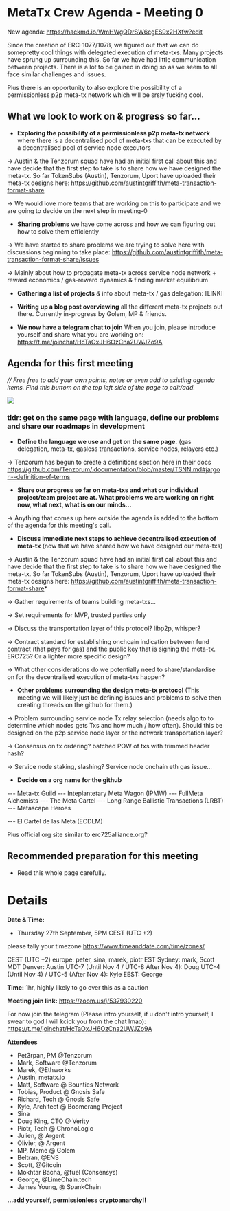 # MetaTx Crew Agenda - Meeting 0

New agenda: https://hackmd.io/WmHWgQDrSW6cgES9x2HXfw?edit

Since the creation of ERC-1077/1078, we figured out that we can do somepretty cool things with delegated execution of meta-txs. Many projects have sprung up surrounding this. So far we have had little communication between projects. There is a lot to be gained in doing so as we seem to all face similar challenges and issues. 

Plus there is an opportunity to also explore the possibility of a permissionless p2p meta-tx network which will be srsly fucking cool.

## What we look to work on & progress so far...

- **Exploring the possibility of a permissionless p2p meta-tx network** where there is a decentralised pool of meta-txs that can be executed by a decentralised pool of service node executors

-> Austin & the Tenzorum squad have had an initial first call about this and have decide that the first step to take is to share how we have designed the meta-tx. So far TokenSubs (Austin), Tenzorum, Uport have uploaded their meta-tx designs here: https://github.com/austintgriffith/meta-transaction-format-share 

-> We would love more teams that are working on this to participate and we are going to decide on the next step in meeting-0

- **Sharing problems** we have come across and how we can figuring out how to solve them efficiently

-> We have started to share problems we are trying to solve here with discussions beginning to take place: https://github.com/austintgriffith/meta-transaction-format-share/issues

-> Mainly about how to propagate meta-tx across service node network + reward economics / gas-reward dynamics & finding market equilibrium

- **Gathering a list of projects** & info about meta-tx / gas delegation: [LINK]

- **Writing up a blog post overviewing** all the different meta-tx projects out there. Currently in-progress by Golem, MP & friends.

- **We now have a telegram chat to join** When you join, please introduce yourself and share what you are working on: https://t.me/joinchat/HcTaOxJH6OzCna2UWJZo9A

## Agenda for this first meeting
*// Free free to add your own points, notes or even add to existing agenda items. Find this buttom on the top left side of the page to edit/add.*

![](https://i.imgur.com/6MTGy3k.png)

### tldr: get on the same page with language, define our problems and share our roadmaps in development

- **Define the language we use and get on the same page.** (gas delegation, meta-tx, gasless transactions, service nodes, relayers etc.) 

-> Tenzorum has begun to create a definitions section here in their docs https://github.com/Tenzorum/.documentation/blob/master/TSNN.md#jargon--definition-of-terms

- **Share our progress so far on meta-txs and what our individual project/team project are at. What problems we are working on right now, what next, what is on our minds...**

-> Anything that comes up here outside the agenda is added to the bottom of the agenda for this meeting's call.

- **Discuss immediate next steps to achieve decentralised execution of meta-tx** (now that we have shared how we have designed our meta-txs)

-> Austin & the Tenzorum squad have had an initial first call about this and have decide that the first step to take is to share how we have designed the meta-tx. So far TokenSubs (Austin), Tenzorum, Uport have uploaded their meta-tx designs here: https://github.com/austintgriffith/meta-transaction-format-share* 

-> Gather requirements of teams building meta-txs...

-> Set requirements for MVP, trusted parties only

-> Discuss the transportation layer of this protocol? libp2p, whisper?

-> Contract standard for establishing onchcain indication between fund contract (that pays for gas) and the public key that is signing the meta-tx. ERC725? Or a lighter more specific design?

-> What other considerations do we potentially need to share/standardise on for the decentralised execution of meta-txs happen? 

- **Other problems surrounding the design meta-tx protocol** (This meeting we will likely just be defining issues and problems to solve then creating threads on the github for them.)

-> Problem surrounding service node Tx relay selection (needs algo to to determine which nodes gets Txs and how much / how often). Should this be designed on the p2p service node layer or the network transportation layer?

-> Consensus on tx ordering? batched POW of txs with trimmed header hash? 

-> Service node staking, slashing? Service node onchain eth gas issue...

- **Decide on a org name for the github**

--- Meta-tx Guild
--- Inteplantetary Meta Wagon (IPMW)
--- FullMeta Alchemists
--- The Meta Cartel
--- Long Range Ballistic Transactions (LRBT)
--- Metascape Heroes

--- El Cartel de las Meta (ECDLM)

Plus official org site similar to erc725alliance.org?

## Recommended preparation for this meeting

- Read this whole page carefully.

# Details 

**Date & Time:** 

- Thursday 27th September, 5PM CEST (UTC +2)

please tally your timezone
https://www.timeanddate.com/time/zones/

CEST (UTC +2) europe: peter, sina, marek, piotr
EST Sydney: mark, Scott
MDT Denver: Austin
UTC-7 (Until Nov 4 / UTC-8 After Nov 4): Doug
UTC-4 (Until Nov 4) / UTC-5 (After Nov 4): Kyle
EEST: George

**Time:** 1hr, highly likely to go over this as a caution

**Meeting join link:**
https://zoom.us/j/537930220

For now join the telegram (Please intro yourself, if u don't intro yourself, I swear to god I will kcick you from the chat lmao): https://t.me/joinchat/HcTaOxJH6OzCna2UWJZo9A

**Attendees**
- Pet3rpan, PM @Tenzorum 
- Mark, Software @Tenzorum
- Marek, @Ethworks
- Austin, metatx.io
- Matt, Software @ Bounties Network
- Tobias, Product @ Gnosis Safe
- Richard, Tech @ Gnosis Safe
- Kyle, Architect @ Boomerang Project
- Sina
- Doug King, CTO @ Verity
- Piotr, Tech @ ChronoLogic
- Julien, @ Argent
- Olivier, @ Argent
- MP, Meme @ Golem
- Beltran, @ENS
- Scott, @Gitcoin
- Mokhtar Bacha, @fuel (Consensys)
- George, @LimeChain.tech
- James Young, @ SpankChain

**...add yourself, permissionless cryptoanarchy!!**
